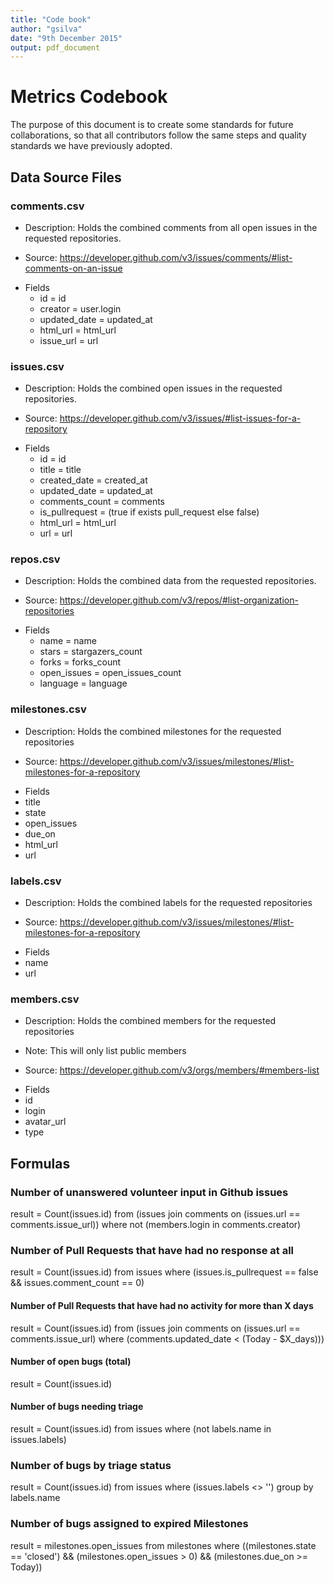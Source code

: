 ```yaml
---
title: "Code book"
author: "gsilva"
date: "9th December 2015"
output: pdf_document
---
```


# Metrics Codebook

The purpose of this document is to create some standards for future collaborations, so that all contributors follow the same steps and quality standards we have previously adopted. 

## Data Source Files

### comments.csv

- Description: Holds the combined comments from all open issues in the requested repositories.

- Source: https://developer.github.com/v3/issues/comments/#list-comments-on-an-issue

* Fields
  * id	          = id
  * creator	      = user.login
  * updated_date	= updated_at
  * html_url	    = html_url
  * issue_url     = url

### issues.csv

- Description: Holds the combined open issues in the requested repositories.

- Source: https://developer.github.com/v3/issues/#list-issues-for-a-repository

* Fields
  * id	            = id
  * title	          = title
  * created_date	  = created_at
  * updated_date	  = updated_at
  * comments_count	= comments
  * is_pullrequest	= (true if exists pull_request else false)
  * html_url	      = html_url
  * url             = url

### repos.csv

- Description: Holds the combined data from the requested repositories.

- Source: https://developer.github.com/v3/repos/#list-organization-repositories

* Fields
  * name	      = name
  * stars	      = stargazers_count
  * forks	      = forks_count
  * open_issues	= open_issues_count
  * language    = language

### milestones.csv

- Description: Holds the combined milestones for the requested repositories

- Source: https://developer.github.com/v3/issues/milestones/#list-milestones-for-a-repository
 
* Fields
 * title
 * state
 * open_issues
 * due_on
 * html_url
 * url

### labels.csv

- Description: Holds the combined labels for the requested repositories

- Source: https://developer.github.com/v3/issues/milestones/#list-milestones-for-a-repository
 
* Fields
 * name
 * url

### members.csv

- Description: Holds the combined members for the requested repositories

- Note: This will only list public members

- Source: https://developer.github.com/v3/orgs/members/#members-list
 
* Fields
 * id
 * login
 * avatar_url
 * type

## Formulas

### Number of unanswered volunteer input in Github issues

result = Count(issues.id) from (issues join comments on (issues.url == comments.issue_url)) where not (members.login in comments.creator) 

### Number of Pull Requests that have had no response at all

result = Count(issues.id) from issues where (issues.is_pullrequest == false && issues.comment_count == 0)

#### Number of Pull Requests that have had no activity for more than X days

result = Count(issues.id) from (issues join comments on (issues.url == comments.issue_url) where (comments.updated_date < (Today - $X_days)))

#### Number of open bugs (total)

result = Count(issues.id)

#### Number of bugs needing triage

result = Count(issues.id) from issues where (not labels.name in issues.labels)

### Number of bugs by triage status

result = Count(issues.id) from issues where (issues.labels <> '') group by labels.name

### Number of bugs assigned to expired Milestones

result = milestones.open_issues from milestones where ((milestones.state == 'closed') && (milestones.open_issues > 0) && (milestones.due_on >= Today))
